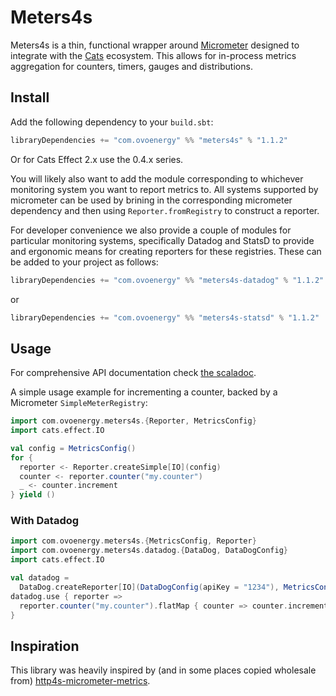 # Meters4s

Meters4s is a thin, functional wrapper around [Micrometer](https://micrometer.io/) designed to integrate
with the [Cats](https://typelevel.org/cats/) ecosystem. This allows for in-process metrics aggregation
for counters, timers, gauges and distributions.

## Install

Add the following dependency to your `build.sbt`:

```scala
libraryDependencies += "com.ovoenergy" %% "meters4s" % "1.1.2"
```

Or for Cats Effect 2.x use the 0.4.x series.

You will likely also want to add the module corresponding to whichever monitoring system you want to report metrics to.
All systems supported by micrometer can be used by brining in the corresponding micrometer dependency and then using
`Reporter.fromRegistry` to construct a reporter.

For developer convenience we also provide a couple of modules for particular monitoring systems, specifically Datadog
and
StatsD to provide and ergonomic means for creating reporters for these registries. These can be added to your project as
follows:

```scala
libraryDependencies += "com.ovoenergy" %% "meters4s-datadog" % "1.1.2"
```

or

```scala
libraryDependencies += "com.ovoenergy" %% "meters4s-statsd" % "1.1.2"
```

## Usage

For comprehensive API documentation check [the scaladoc](https://ovotech.github.io/meters4s/latest/api/).

A simple usage example for incrementing a counter, backed by a Micrometer `SimpleMeterRegistry`:

```scala
import com.ovoenergy.meters4s.{Reporter, MetricsConfig}
import cats.effect.IO

val config = MetricsConfig()
for {
  reporter <- Reporter.createSimple[IO](config)
  counter <- reporter.counter("my.counter")
  _ <- counter.increment
} yield ()
```

### With Datadog

```scala
import com.ovoenergy.meters4s.{MetricsConfig, Reporter}
import com.ovoenergy.meters4s.datadog.{DataDog, DataDogConfig}
import cats.effect.IO

val datadog =
  DataDog.createReporter[IO](DataDogConfig(apiKey = "1234"), MetricsConfig())
datadog.use { reporter =>
  reporter.counter("my.counter").flatMap { counter => counter.increment }
}
```

## Inspiration

This library was heavily inspired by (and in some places copied wholesale
from) [http4s-micrometer-metrics](https://github.com/ovotech/http4s-micrometer-metrics).
